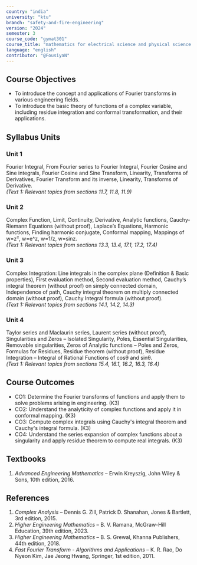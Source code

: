 ```yaml
---
country: "india"
university: "ktu"
branch: "safety-and-fire-engineering"
version: "2024"
semester: 3
course_code: "gymat301"
course_title: "mathematics for electrical science and physical science – 3"
language: "english"
contributor: "@FousiyaN"
---
```


## Course Objectives
- To introduce the concept and applications of Fourier transforms in various engineering fields.
- To introduce the basic theory of functions of a complex variable, including residue integration and conformal transformation, and their applications.

## Syllabus Units

### Unit 1
Fourier Integral, From Fourier series to Fourier Integral, Fourier Cosine and Sine integrals, Fourier Cosine and Sine Transform, Linearity, Transforms of Derivatives, Fourier Transform and its inverse, Linearity, Transforms of Derivative.  
*(Text 1: Relevant topics from sections 11.7, 11.8, 11.9)*

### Unit 2
Complex Function, Limit, Continuity, Derivative, Analytic functions, Cauchy-Riemann Equations (without proof), Laplace’s Equations, Harmonic functions, Finding harmonic conjugate, Conformal mapping, Mappings of w=z², w=e^z, w=1/z, w=sinz.  
*(Text 1: Relevant topics from sections 13.3, 13.4, 17.1, 17.2, 17.4)*

### Unit 3
Complex Integration: Line integrals in the complex plane (Definition & Basic properties), First evaluation method, Second evaluation method, Cauchy’s integral theorem (without proof) on simply connected domain, Independence of path, Cauchy integral theorem on multiply connected domain (without proof), Cauchy Integral formula (without proof).  
*(Text 1: Relevant topics from sections 14.1, 14.2, 14.3)*

### Unit 4
Taylor series and Maclaurin series, Laurent series (without proof), Singularities and Zeros – Isolated Singularity, Poles, Essential Singularities, Removable singularities, Zeros of Analytic functions – Poles and Zeros, Formulas for Residues, Residue theorem (without proof), Residue Integration – Integral of Rational Functions of cosθ and sinθ.  
*(Text 1: Relevant topics from sections 15.4, 16.1, 16.2, 16.3, 16.4)*

## Course Outcomes
- CO1: Determine the Fourier transforms of functions and apply them to solve problems arising in engineering. (K3)  
- CO2: Understand the analyticity of complex functions and apply it in conformal mapping. (K3)  
- CO3: Compute complex integrals using Cauchy's integral theorem and Cauchy's integral formula. (K3)  
- CO4: Understand the series expansion of complex functions about a singularity and apply residue theorem to compute real integrals. (K3)  

## Textbooks
1. *Advanced Engineering Mathematics* – Erwin Kreyszig, John Wiley & Sons, 10th edition, 2016.

## References
1. *Complex Analysis* – Dennis G. Zill, Patrick D. Shanahan, Jones & Bartlett, 3rd edition, 2015.  
2. *Higher Engineering Mathematics* – B. V. Ramana, McGraw-Hill Education, 39th edition, 2023.  
3. *Higher Engineering Mathematics* – B. S. Grewal, Khanna Publishers, 44th edition, 2018.  
4. *Fast Fourier Transform - Algorithms and Applications* – K. R. Rao, Do Nyeon Kim, Jae Jeong Hwang, Springer, 1st edition, 2011.
